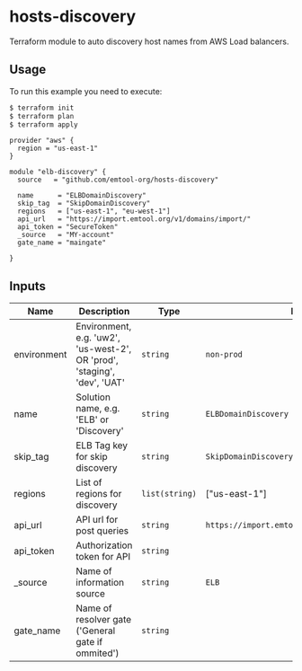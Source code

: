# hosts-discovery

Terraform module to auto discovery host names from AWS Load balancers.

## Usage

To run this example you need to execute:

```bash
$ terraform init
$ terraform plan
$ terraform apply
```

```hcl
provider "aws" {
  region = "us-east-1"
}

module "elb-discovery" {
  source   = "github.com/emtool-org/hosts-discovery"

  name      = "ELBDomainDiscovery"
  skip_tag  = "SkipDomainDiscovery"
  regions   = ["us-east-1", "eu-west-1"]
  api_url   = "https://import.emtool.org/v1/domains/import/"
  api_token = "SecureToken"
  _source   = "MY-account"
  gate_name = "maingate"

}
```

## Inputs

| Name | Description | Type | Default | Required |
|------|-------------|------|---------|:--------:|
| environment | Environment, e.g. 'uw2', 'us-west-2', OR 'prod', 'staging', 'dev', 'UAT' | `string` | `non-prod` | yes |
| name | Solution name, e.g. 'ELB' or 'Discovery' | `string` | `ELBDomainDiscovery` | yes |
| skip\_tag | ELB Tag key for skip discovery | `string` | `SkipDomainDiscovery` | no |
| regions | List of regions for discovery | `list(string)` | ["us-east-1"] | yes |
| api\_url | API url for post queries | `string` | `https://import.emtool.org/v1/domains/import/` | yes |
| api\_token | Authorization token for API | `string` | | yes |
| _source | Name of information source | `string` | `ELB` | yes |
| gate_name | Name of resolver gate ('General gate if ommited') | `string` |  | no |
